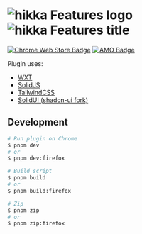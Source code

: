 # ![hikka Features logo](https://github.com/user-attachments/assets/013b9522-cd69-42b3-a706-43c6d8c79f71) ![hikka Features title](https://github.com/user-attachments/assets/6c4901ae-2b47-451a-b8d9-ad1c6cbd360c)

[![Chrome Web Store Badge](https://github.com/user-attachments/assets/6a406567-8cd7-42b2-9037-482c4aea41e6)](https://chromewebstore.google.com/detail/hikka-features/apjnamihmmcjbchjdfhbgmmlhbnihkhk)
[![AMO Badge](https://github.com/user-attachments/assets/119684c1-e569-44fd-a24c-56ac1aa1bb13)](https://addons.mozilla.org/en-US/firefox/addon/hikka-features/)

Plugin uses:

- [WXT](https://wxt.dev)
- [SolidJS](https://docs.solidjs.com/)
- [TailwindCSS](https://tailwindcss.com/)
- [SolidUI (shadcn-ui fork)](https://www.solid-ui.com/)

## Development

```sh
# Run plugin on Chrome
$ pnpm dev
# or
$ pnpm dev:firefox

# Build script
$ pnpm build
# or
$ pnpm build:firefox

# Zip
$ pnpm zip
# or
$ pnpm zip:firefox
```
